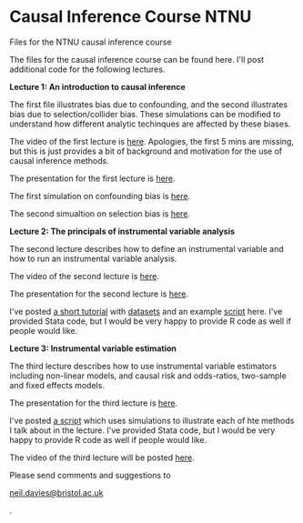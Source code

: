 # Causal Inference Course NTNU
Files for the NTNU causal inference course

The files for the causal inference course can be found here. I'll post additional code for the following lectures. 

<b>Lecture 1: An introduction to causal inference</b>

The first file illustrates bias due to confounding, and the second illustrates bias due to selection/collider bias. These simulations can be modified to understand how different analytic techinques are affected by these biases. 

The video of the first lecture is <a href="https://ntnu.cloud.panopto.eu/Panopto/Pages/Viewer.aspx?id=73fb0897-2b58-497a-87f7-ac3800aa01ec">here</a>. Apologies, the first 5 mins are missing, but this is just provides a bit of background and motivation for the use of causal inference methods. 

The presentation for the first lecture is <a href="https://github.com/nmdavies/causal_inf_course/raw/main/lecture_1_intro_causal_inf.pptx">here</a>.

The first simulation on confounding bias is <a href="https://github.com/nmdavies/causal_inf_course/blob/main/reg_1_confounding.do">here</a>.

The second simualtion on selection bias is  <a href="https://github.com/nmdavies/causal_inf_course/blob/main/reg_2_selection_collider_bias.do">here</a>.

<b>Lecture 2: The principals of instrumental variable analysis</b>

The second lecture describes how to define an instrumental variable and how to run an instrumental variable analysis. 

The video of the second lecture is <a href="https://ntnu.cloud.panopto.eu/Panopto/Pages/Viewer.aspx?id=b19c2912-54a6-4867-ac0d-ac7000915914">here</a>. 

The presentation for the second lecture is <a href="https://github.com/nmdavies/causal_inf_course/raw/main/lecture_2_principals_of_iv_analysis.pptx">here</a>.

I've posted <a href="https://github.com/nmdavies/causal_inf_course/raw/main/iv_practical_2020_nmd_201106.docx">a short tutorial</a>  with <a href="https://github.com/nmdavies/causal_inf_course/blob/raw/iv_practical_2020.dta">datasets</a> and an example <a href="https://github.com/nmdavies/causal_inf_course/blob/main/reg_1_code_iv_practical.do">script</a> here. I've provided Stata code, but I would be very happy to provide R code as well if people would like. 

<b>Lecture 3: Instrumental variable estimation</b>

The third lecture describes how to use instrumental variable estimators including non-linear models, and causal risk and odds-ratios, two-sample and fixed effects models.

The presentation for the third lecture is <a href="https://github.com/nmdavies/causal_inf_course/raw/main/lecture_3_estimation_using_ivs.pptx">here</a>.

I've posted <a href="https://github.com/nmdavies/causal_inf_course/raw/main/cr_1_estimators.do">a script</a> which uses simulations to illustrate each of hte methods I talk about in the lecture. I've provided Stata code, but I would be very happy to provide R code as well if people would like. 

The video of the third lecture will be posted <a href="https://ntnu.cloud.panopto.eu/Panopto/Pages/TBA">here</a>. 

Please send comments and suggestions to <p><a href="mailto:neil.davies@bristol.ac.uk">neil.davies@bristol.ac.uk</a></p>.

